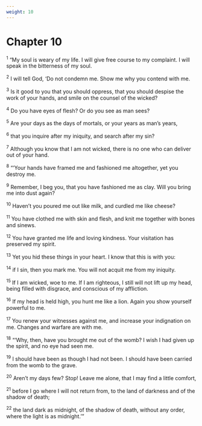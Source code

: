 ```yaml
---
weight: 10
---
```


# Chapter 10

<sup>1</sup> “My soul is weary of my life. I will give free course to my complaint. I will speak in the bitterness of my soul. 

<sup>2</sup> I will tell God, ‘Do not condemn me. Show me why you contend with me. 

<sup>3</sup> Is it good to you that you should oppress, that you should despise the work of your hands, and smile on the counsel of the wicked? 

<sup>4</sup> Do you have eyes of flesh? Or do you see as man sees? 

<sup>5</sup> Are your days as the days of mortals, or your years as man’s years, 

<sup>6</sup> that you inquire after my iniquity, and search after my sin? 

<sup>7</sup> Although you know that I am not wicked, there is no one who can deliver out of your hand. 

<sup>8</sup> “‘Your hands have framed me and fashioned me altogether, yet you destroy me. 

<sup>9</sup> Remember, I beg you, that you have fashioned me as clay. Will you bring me into dust again? 

<sup>10</sup> Haven’t you poured me out like milk, and curdled me like cheese? 

<sup>11</sup> You have clothed me with skin and flesh, and knit me together with bones and sinews. 

<sup>12</sup> You have granted me life and loving kindness. Your visitation has preserved my spirit. 

<sup>13</sup> Yet you hid these things in your heart. I know that this is with you: 

<sup>14</sup> if I sin, then you mark me. You will not acquit me from my iniquity. 

<sup>15</sup> If I am wicked, woe to me. If I am righteous, I still will not lift up my head, being filled with disgrace, and conscious of my affliction. 

<sup>16</sup> If my head is held high, you hunt me like a lion. Again you show yourself powerful to me. 

<sup>17</sup> You renew your witnesses against me, and increase your indignation on me. Changes and warfare are with me. 

<sup>18</sup> “‘Why, then, have you brought me out of the womb? I wish I had given up the spirit, and no eye had seen me. 

<sup>19</sup> I should have been as though I had not been. I should have been carried from the womb to the grave. 

<sup>20</sup> Aren’t my days few? Stop! Leave me alone, that I may find a little comfort, 

<sup>21</sup> before I go where I will not return from, to the land of darkness and of the shadow of death; 

<sup>22</sup> the land dark as midnight, of the shadow of death, without any order, where the light is as midnight.’” 


